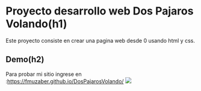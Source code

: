 # Proyecto desarrollo web Dos Pajaros Volando(h1)

Este proyecto consiste en crear una pagina web desde 0 usando html y css.

## Demo(h2)
Para probar mi sitio ingrese en :https://fmuzaber.github.io/DosPajarosVolando/
<img src="./index.html%20Desktop.png">

<!--Esto se mete commiteando en git-->